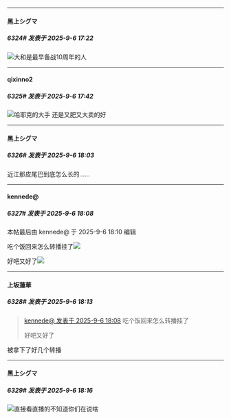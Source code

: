 ﻿
*****

####  黑上シグマ  
##### 6324#       发表于 2025-9-6 17:22

<img src="https://static.stage1st.com/image/smiley/face2017/067.png" referrerpolicy="no-referrer">大和是最早备战10周年的人


*****

####  qixinno2  
##### 6325#       发表于 2025-9-6 17:42

<img src="https://static.stage1st.com/image/smiley/face2017/046.png" referrerpolicy="no-referrer">哈耶克的大手 还是又肥又大卖的好


*****

####  黑上シグマ  
##### 6326#       发表于 2025-9-6 18:03

近江那皮尾巴到底怎么长的……


*****

####  kennede@  
##### 6327#       发表于 2025-9-6 18:08

 本帖最后由 kennede@ 于 2025-9-6 18:10 编辑 

吃个饭回来怎么转播挂了<img src="https://static.stage1st.com/image/smiley/face2017/091.png" referrerpolicy="no-referrer">

好吧又好了<img src="https://static.stage1st.com/image/smiley/face2017/025.png" referrerpolicy="no-referrer">

*****

####  上坂蓮華  
##### 6328#       发表于 2025-9-6 18:13

<blockquote><a href="httphttps://stage1st.com/2b/forum.php?mod=redirect&amp;goto=findpost&amp;pid=68380936&amp;ptid=2170738" target="_blank">kennede@ 发表于 2025-9-6 18:08</a>
吃个饭回来怎么转播挂了

好吧又好了</blockquote>
被拿下了好几个转播


*****

####  黑上シグマ  
##### 6329#       发表于 2025-9-6 18:16

<img src="https://static.stage1st.com/image/smiley/face2017/067.png" referrerpolicy="no-referrer">直接看直播的不知道你们在说啥


